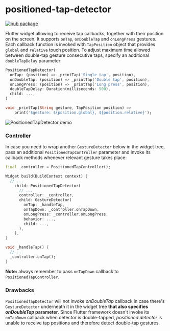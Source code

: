 # positioned-tap-detector

[![pub package](https://img.shields.io/pub/v/positioned_tap_detector.svg)](https://pub.dartlang.org/packages/positioned_tap_detector)

Flutter widget allowing to receive tap callbacks, together with their position on the screen. It supports `onTap`, `onDoubleTap` and `onLongPress` gestures. Each callback function is invoked with `TapPosition` object that provides `global` and `relative` touch position. To adjust maximum time allowed between double-tap gesture consecutive taps, specify an additional `doubleTapDelay` parameter:

```Dart
PositionedTapDetector(
  onTap: (position) => _printTap('Single tap', position),
  onDoubleTap: (position) => _printTap('Double tap', position),
  onLongPress: (position) => _printTap('Long press', position),
  doubleTapDelay: Duration(milliseconds: 500),
  child: ...,
)

void _printTap(String gesture, TapPosition position) => 
    print('$gesture: ${position.global}, ${position.relative}');
```

![PositionedTapDetector demo](https://thumbs.gfycat.com/SameTautHammerheadbird-small.gif)

### Controller

In case you need to wrap another `GestureDetector` below in the widget tree, pass an additional `PositionedTapController` parameter and invoke its callback methods whenever relevant gesture takes place:

```Dart
final _controller = PositionedTapController();

Widget build(BuildContext context) {
  // ...
    child: PositionedTapDetector(
      // ...
      controller: _controller,
      child: GestureDetector(
        onTap: _handleTap,
        onTapDown: _controller.onTapDown,
        onLongPress: _controller.onLongPress,
        behavior: ...,
        child: ...,
      ),
    ),
}

void _handleTap() {
  // ...
  _controller.onTap();
}
```

**Note:** always remember to pass `onTapDown` callback to `PositionedTapController`.

### Drawbacks

`PositionedTapDetector` will not invoke *onDoubleTap* callback in case there's `GestureDetector` underneath it in the widget tree **that also specifies *onDoubleTap* parameter**. Since Flutter framework doesn't invoke its `onTapDown` callback when detector is double-tapped, *positioned detector* is unable to receive tap positions and therefore detect double-tap gestures.
